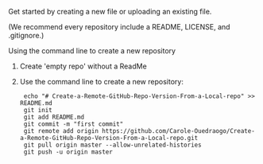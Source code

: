 Get started by creating a new file or uploading an existing file. 

(We recommend every repository include a README, LICENSE, and .gitignore.)

Using the command line to create a new repository

1. Create 'empty repo' without a ReadMe
2. Use the command line to create a new repository:
   
        echo "# Create-a-Remote-GitHub-Repo-Version-From-a-Local-repo" >> README.md
        git init
        git add README.md
        git commit -m "first commit"
        git remote add origin https://github.com/Carole-Ouedraogo/Create-a-Remote-GitHub-Repo-Version-From-a-Local-repo.git
        git pull origin master --allow-unrelated-histories
        git push -u origin master
